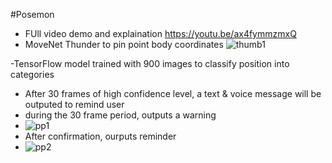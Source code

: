#Posemon
- FUll video demo and explaination https://youtu.be/ax4fymmzmxQ
- MoveNet Thunder to pin point body coordinates
![thumb1](https://github.com/dan-the-man639/PoseMon/assets/108316903/aff88399-ebf9-48ed-ac34-46f04162325a)

-TensorFlow model trained with 900 images to classify position into categories
- After 30 frames of high confidence level, a text & voice message will be outputed to remind user
- during the 30 frame period, outputs a warning
- ![pp1](https://github.com/dan-the-man639/PoseMon/assets/108316903/01a2abfd-feb6-4a3f-bcae-feb4457d0405)
- After confirmation, ourputs reminder
- ![pp2](https://github.com/dan-the-man639/PoseMon/assets/108316903/e114fd58-0079-4c0d-ae01-1f6e03b1b268)
